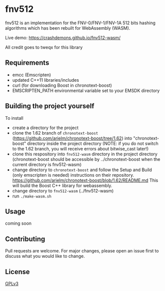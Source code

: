 # fnv512

fnv512 is an implementation for the FNV-0/FNV-1/FNV-1A 512 bits hashing algorithms
 which has been rebuilt for WebAssembly (WASM).
 
 Live demo: https://crashdemons.github.io/fnv512-wasm/

All credit goes to tweqx for this library

## Requirements
 - emcc (Emscripten)
 - updated C++11 libraries/includes
 - curl (for downloading Boost in chronotext-boost)
 - EMSCRIPTEN_PATH environmental variable set to your EMSDK directory

## Building the project yourself

To install
 - create a directory for the project
 - clone the 1.62 branch of `chronotext-boost` (https://github.com/arielm/chronotext-boost/tree/1.62) into "chronotext-boost" directory inside the project directory (NOTE: if you do not switch to the 1.62 branch, you will receive errors about bitwise_cast later!)
 - clone this respository into `fnv512-wasm` directory in the project directory (chronotext-boost should be accessible by ../chronotext-boost when the current directory is fnv512-wasm)
 - change directory to `chronotext-boost` and follow the Setup and Build (only emscripten is needed) instructions on their repository. https://github.com/arielm/chronotext-boost/blob/1.62/README.md  This will build the Boost C++ library for webassembly.
 - change directory to `fnv512-wasm` (../fnv512-wasm)
 - run `./make-wasm.sh`



## Usage

coming soon

## Contributing
Pull requests are welcome. For major changes, please open an issue first to discuss what you would like to change.

## License
[GPLv3](https://www.gnu.org/licenses/gpl-3.0.html)
